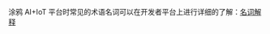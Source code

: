 涂鸦 AI+IoT 平台时常见的术语名词可以在开发者平台上进行详细的了解：[名词解释](https://developer.tuya.com/cn/docs/iot/terms?id=K914joq6tegj4)